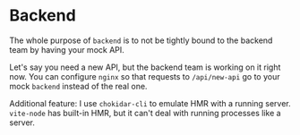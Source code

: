 # Backend

The whole purpose of `backend` is to not be tightly bound to the backend team by having your mock API.

Let's say you need a new API, but the backend team is working on it right now. You can configure `nginx` so that requests to `/api/new-api` go to your mock `backend` instead of the real one.

Additional feature: I use `chokidar-cli` to emulate HMR with a running server. `vite-node` has built-in HMR, but it can't deal with running processes like a server.
